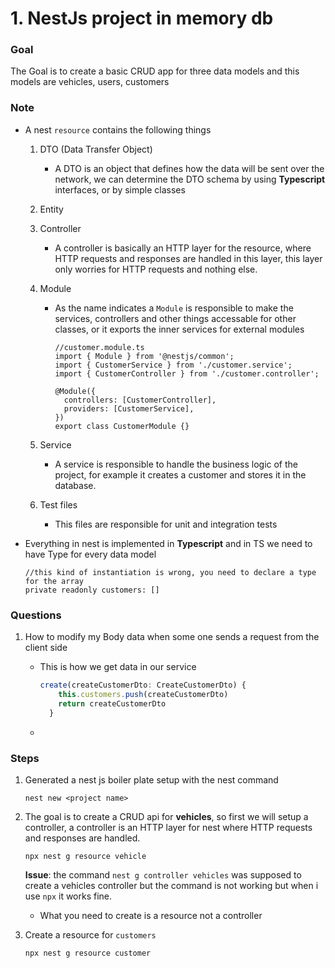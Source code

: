 # 1. NestJs project in memory db

### Goal

The Goal is to create a basic CRUD app for three data models and this models are vehicles, users, customers

### Note

- A nest `resource` contains the following things

  1. DTO (Data Transfer Object)

     - A DTO is an object that defines how the data will be sent over the network, we can determine the DTO schema by using **Typescript** interfaces, or by simple classes

  2. Entity

  3. Controller

     - A controller is basically an HTTP layer for the resource, where HTTP requests and responses are handled in this layer, this layer only worries for HTTP requests and nothing else.

  4. Module

     - As the name indicates a `Module` is responsible to make the services, controllers and other things accessable for other classes, or it exports the inner services for external modules

       ```tsx
       //customer.module.ts
       import { Module } from '@nestjs/common';
       import { CustomerService } from './customer.service';
       import { CustomerController } from './customer.controller';

       @Module({
         controllers: [CustomerController],
         providers: [CustomerService],
       })
       export class CustomerModule {}
       ```

  5. Service

     - A service is responsible to handle the business logic of the project, for example it creates a customer and stores it in the database.

  6. Test files

     - This files are responsible for unit and integration tests

- Everything in nest is implemented in **Typescript** and in TS we need to have Type for every data model

  ```tsx
  //this kind of instantiation is wrong, you need to declare a type for the array
  private readonly customers: []
  ```

### Questions

1. How to modify my Body data when some one sends a request from the client side

   - This is how we get data in our service

     ```ts
     create(createCustomerDto: CreateCustomerDto) {
         this.customers.push(createCustomerDto)
         return createCustomerDto
       }
     ```

   -

### Steps

1. Generated a nest js boiler plate setup with the nest command

   ```
   nest new <project name>
   ```

2. The goal is to create a CRUD api for **vehicles**, so first we will setup a controller, a controller is an HTTP layer for nest where HTTP requests and responses are handled.

   ```
   npx nest g resource vehicle
   ```

   **Issue**: the command `nest g controller vehicles` was supposed to create a vehicles controller but the command is not working but when i use `npx` it works fine.

   - What you need to create is a resource not a controller

3. Create a resource for `customers`

   ```
   npx nest g resource customer
   ```
